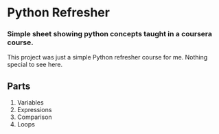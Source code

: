 # Python Refresher
### Simple sheet showing python concepts taught in a coursera course.

This project was just a simple Python refresher course for me. Nothing special to see here.

## Parts
1. Variables
2. Expressions
3. Comparison
4. Loops
